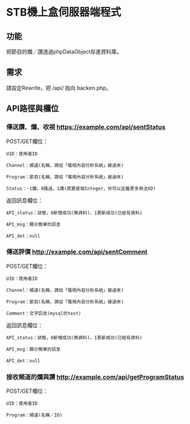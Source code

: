 # STB機上盒伺服器端程式

## 功能

把節目的爛／讚透過phpDataObject存進資料庫。


## 需求

請設定Rewrite，把 /api/ 指向 backen.php。

## API路徑與欄位

### 傳送讚、爛、收視 https://example.com/api/sentStatus

POST/GET欄位：

    UID：使用者ID

    Channel：頻道(名稱，請從「電視內容分析系統」接過來)

    Program：節目(名稱，請從「電視內容分析系統」接過來)

    Status：-1爛，0路過，1讚(其實是個Integer，你可以定義更多用法XD)

返回訊息欄位：

    API_status：狀態，0新增成功(無資料)，1更新成功(已經有資料)

    API_msg：顯示簡單的訊息

    API_det：null


### 傳送評價 http://example.com/api/sentComment

POST/GET欄位：

    UID：使用者ID

    Channel：頻道(名稱，請從「電視內容分析系統」接過來)

    Program：節目(名稱，請從「電視內容分析系統」接過來)

    Comment：文字訊息(mysql的text)

返回訊息欄位：

    API_status：狀態，0新增成功(無資料)，1更新成功(已經有資料)

    API_msg：顯示簡單的訊息

    API_det：null

### 接收頻道的爛與讚 http://example.com/api/getProgramStatus

POST/GET欄位：

    UID：使用者ID

    Program：頻道(名稱／ID)


